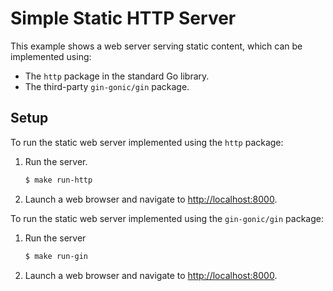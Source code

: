 # Simple Static HTTP Server

This example shows a web server serving static content, which can be implemented using:

* The `http` package in the standard Go library.
* The third-party `gin-gonic/gin` package.

## Setup

To run the static web server implemented using the `http` package:

1. Run the server.

   ```bash
   $ make run-http
   ```

1. Launch a web browser and navigate to <http://localhost:8000>.

To run the static web server implemented using the `gin-gonic/gin` package:

1. Run the server

   ```bash
   $ make run-gin
   ```

1. Launch a web browser and navigate to <http://localhost:8000>.
